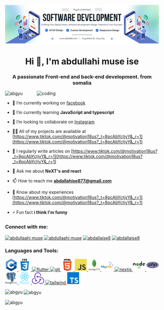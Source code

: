 ![logo](https://github.com/Abgyu/Abgyu/blob/main/White%20and%20Blue%20Modern%20Web%20Application%20Design%20Linkedin%20Background%20Photo.png)
<h1 align="center">Hi 👋, I'm abdullahi muse ise</h1>
<h3 align="center">A passionate Front-end and back-end development.  from somalia</h3>
<img align="right" alt="coding" width="400" src="https://user-images.githubusercontent.com/55389276/140866485-8fb1c876-9a8f-4d6a-98dc-08c4981eaf70.gif">

<p align="left"> <img src="https://komarev.com/ghpvc/?username=abgyu&label=Profile%20views&color=0e75b6&style=flat" alt="abgyu" /> </p>

- 🔭 I’m currently working on [facebook](https://www.facebook.com/nasrudiin.nuur.313)

- 🌱 I’m currently learning **JavaScript and typescript**

- 👯 I’m looking to collaborate on [Instagram](https://www.instagram.com/abdallaise8/)

- 👨‍💻 All of my projects are available at [https://www.tiktok.com/@motivation18us?_t=8pcAbYctjyY&_r=1](https://www.tiktok.com/@motivation18us?_t=8pcAbYctjyY&_r=1)

- 📝 I regularly write articles on [https://www.tiktok.com/@motivation18us?_t=8pcAbYctjyY&_r=1](https://www.tiktok.com/@motivation18us?_t=8pcAbYctjyY&_r=1)

- 💬 Ask me about **NeXT's and react**

- 📫 How to reach me **abdallahise877@gmail.com**

- 📄 Know about my experiences [https://www.tiktok.com/@motivation18us?_t=8pcAbYctjyY&_r=1](https://www.tiktok.com/@motivation18us?_t=8pcAbYctjyY&_r=1)

- ⚡ Fun fact **i think I'm funny**

<h3 align="left">Connect with me:</h3>
<p align="left">
<a href="https://dev.to/abdullaahi muse" target="blank"><img align="center" src="https://raw.githubusercontent.com/rahuldkjain/github-profile-readme-generator/master/src/images/icons/Social/devto.svg" alt="abdullaahi muse" height="30" width="40" /></a>
<a href="https://fb.com/abdullaahi muse" target="blank"><img align="center" src="https://raw.githubusercontent.com/rahuldkjain/github-profile-readme-generator/master/src/images/icons/Social/facebook.svg" alt="abdullaahi muse" height="30" width="40" /></a>
<a href="https://instagram.com/abdallaise8" target="blank"><img align="center" src="https://raw.githubusercontent.com/rahuldkjain/github-profile-readme-generator/master/src/images/icons/Social/instagram.svg" alt="abdallaise8" height="30" width="40" /></a>
<a href="https://www.youtube.com/c/abdallaise8" target="blank"><img align="center" src="https://raw.githubusercontent.com/rahuldkjain/github-profile-readme-generator/master/src/images/icons/Social/youtube.svg" alt="abdallaise8" height="30" width="40" /></a>
</p>

<h3 align="left">Languages and Tools:</h3>
<p align="left"> <a href="https://www.w3schools.com/cpp/" target="_blank" rel="noreferrer"> <img src="https://raw.githubusercontent.com/devicons/devicon/master/icons/cplusplus/cplusplus-original.svg" alt="cplusplus" width="40" height="40"/> </a> <a href="https://www.w3schools.com/css/" target="_blank" rel="noreferrer"> <img src="https://raw.githubusercontent.com/devicons/devicon/master/icons/css3/css3-original-wordmark.svg" alt="css3" width="40" height="40"/> </a> <a href="https://flutter.dev" target="_blank" rel="noreferrer"> <img src="https://www.vectorlogo.zone/logos/flutterio/flutterio-icon.svg" alt="flutter" width="40" height="40"/> </a> <a href="https://git-scm.com/" target="_blank" rel="noreferrer"> <img src="https://www.vectorlogo.zone/logos/git-scm/git-scm-icon.svg" alt="git" width="40" height="40"/> </a> <a href="https://www.w3.org/html/" target="_blank" rel="noreferrer"> <img src="https://raw.githubusercontent.com/devicons/devicon/master/icons/html5/html5-original-wordmark.svg" alt="html5" width="40" height="40"/> </a> <a href="https://developer.mozilla.org/en-US/docs/Web/JavaScript" target="_blank" rel="noreferrer"> <img src="https://raw.githubusercontent.com/devicons/devicon/master/icons/javascript/javascript-original.svg" alt="javascript" width="40" height="40"/> </a> <a href="https://www.mongodb.com/" target="_blank" rel="noreferrer"> <img src="https://raw.githubusercontent.com/devicons/devicon/master/icons/mongodb/mongodb-original-wordmark.svg" alt="mongodb" width="40" height="40"/> </a> <a href="https://www.mysql.com/" target="_blank" rel="noreferrer"> <img src="https://raw.githubusercontent.com/devicons/devicon/master/icons/mysql/mysql-original-wordmark.svg" alt="mysql" width="40" height="40"/> </a> <a href="https://nextjs.org/" target="_blank" rel="noreferrer"> <img src="https://cdn.worldvectorlogo.com/logos/nextjs-2.svg" alt="nextjs" width="40" height="40"/> </a> <a href="https://nodejs.org" target="_blank" rel="noreferrer"> <img src="https://raw.githubusercontent.com/devicons/devicon/master/icons/nodejs/nodejs-original-wordmark.svg" alt="nodejs" width="40" height="40"/> </a> <a href="https://www.php.net" target="_blank" rel="noreferrer"> <img src="https://raw.githubusercontent.com/devicons/devicon/master/icons/php/php-original.svg" alt="php" width="40" height="40"/> </a> <a href="https://www.postgresql.org" target="_blank" rel="noreferrer"> <img src="https://raw.githubusercontent.com/devicons/devicon/master/icons/postgresql/postgresql-original-wordmark.svg" alt="postgresql" width="40" height="40"/> </a> <a href="https://reactjs.org/" target="_blank" rel="noreferrer"> <img src="https://raw.githubusercontent.com/devicons/devicon/master/icons/react/react-original-wordmark.svg" alt="react" width="40" height="40"/> </a> <a href="https://redux.js.org" target="_blank" rel="noreferrer"> <img src="https://raw.githubusercontent.com/devicons/devicon/master/icons/redux/redux-original.svg" alt="redux" width="40" height="40"/> </a> <a href="https://tailwindcss.com/" target="_blank" rel="noreferrer"> <img src="https://www.vectorlogo.zone/logos/tailwindcss/tailwindcss-icon.svg" alt="tailwind" width="40" height="40"/> </a> <a href="https://www.typescriptlang.org/" target="_blank" rel="noreferrer"> <img src="https://raw.githubusercontent.com/devicons/devicon/master/icons/typescript/typescript-original.svg" alt="typescript" width="40" height="40"/> </a> </p>

<p><img align="left" src="https://github-readme-stats.vercel.app/api/top-langs?username=abgyu&show_icons=true&locale=en&layout=compact" alt="abgyu" /></p>

<p>&nbsp;<img align="center" src="https://github-readme-stats.vercel.app/api?username=abgyu&show_icons=true&locale=en" alt="abgyu" /></p>

<p><img align="center" src="https://github-readme-streak-stats.herokuapp.com/?user=abgyu&" alt="abgyu" /></p>
